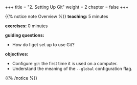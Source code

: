 +++
title = "2. Setting Up Git"
weight = 2
chapter = false
+++

<!-- # Setting up git -->

{{% notice note Overview %}}
**teaching:** 5 minutes

**exercises:** 0 minutes

**guiding questions:** 
- How do I get set up to use Git?

**objectives:**

- Configure `git` the first time it is used on a computer.
- Understand the meaning of the `--global` configuration flag.

{{% /notice %}}
